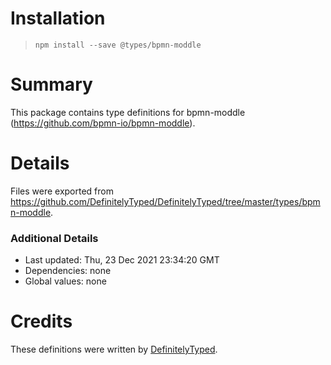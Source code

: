# Installation
> `npm install --save @types/bpmn-moddle`

# Summary
This package contains type definitions for bpmn-moddle (https://github.com/bpmn-io/bpmn-moddle).

# Details
Files were exported from https://github.com/DefinitelyTyped/DefinitelyTyped/tree/master/types/bpmn-moddle.

### Additional Details
 * Last updated: Thu, 23 Dec 2021 23:34:20 GMT
 * Dependencies: none
 * Global values: none

# Credits
These definitions were written by [DefinitelyTyped](https://github.com/DefinitelyTyped).
